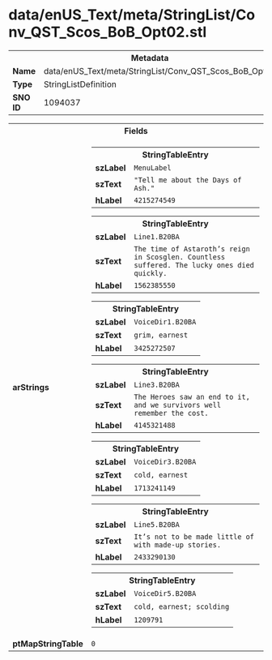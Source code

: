 <h1>data/enUS_Text/meta/StringList/Conv_QST_Scos_BoB_Opt02.stl</h1><table><tr><th colspan="100%">Metadata</th></tr><tr><td><b>Name</b></td><td>data/enUS_Text/meta/StringList/Conv_QST_Scos_BoB_Opt02.stl</td></tr><tr><td><b>Type</b></td><td>StringListDefinition</td></tr><tr><td><b>SNO ID</b></td><td>1094037</td></tr></table>

<table><tr><th colspan="100%">Fields</th></tr><tr><td><b>arStrings</b></td><td><table><tr><th colspan="100%">StringTableEntry</th></tr><tr><td><b>szLabel</b></td><td><code>MenuLabel</code></td></tr><tr><td><b>szText</b></td><td><code>"Tell me about the Days of Ash."</code></td></tr><tr><td><b>hLabel</b></td><td><code>4215274549</code></td></tr></table>


<table><tr><th colspan="100%">StringTableEntry</th></tr><tr><td><b>szLabel</b></td><td><code>Line1.B20BA</code></td></tr><tr><td><b>szText</b></td><td><code>The time of Astaroth’s reign in Scosglen. Countless suffered. The lucky ones died quickly.</code></td></tr><tr><td><b>hLabel</b></td><td><code>1562385550</code></td></tr></table>


<table><tr><th colspan="100%">StringTableEntry</th></tr><tr><td><b>szLabel</b></td><td><code>VoiceDir1.B20BA</code></td></tr><tr><td><b>szText</b></td><td><code>grim, earnest</code></td></tr><tr><td><b>hLabel</b></td><td><code>3425272507</code></td></tr></table>


<table><tr><th colspan="100%">StringTableEntry</th></tr><tr><td><b>szLabel</b></td><td><code>Line3.B20BA</code></td></tr><tr><td><b>szText</b></td><td><code>The Heroes saw an end to it, and we survivors well remember the cost.</code></td></tr><tr><td><b>hLabel</b></td><td><code>4145321488</code></td></tr></table>


<table><tr><th colspan="100%">StringTableEntry</th></tr><tr><td><b>szLabel</b></td><td><code>VoiceDir3.B20BA</code></td></tr><tr><td><b>szText</b></td><td><code>cold, earnest</code></td></tr><tr><td><b>hLabel</b></td><td><code>1713241149</code></td></tr></table>


<table><tr><th colspan="100%">StringTableEntry</th></tr><tr><td><b>szLabel</b></td><td><code>Line5.B20BA</code></td></tr><tr><td><b>szText</b></td><td><code>It’s not to be made little of with made-up stories.</code></td></tr><tr><td><b>hLabel</b></td><td><code>2433290130</code></td></tr></table>


<table><tr><th colspan="100%">StringTableEntry</th></tr><tr><td><b>szLabel</b></td><td><code>VoiceDir5.B20BA</code></td></tr><tr><td><b>szText</b></td><td><code>cold, earnest; scolding</code></td></tr><tr><td><b>hLabel</b></td><td><code>1209791</code></td></tr></table>


</td></tr><tr><td><b>ptMapStringTable</b></td><td><code>0</code></td></tr></table>

